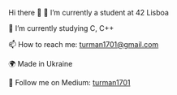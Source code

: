 Hi there 👋
🔭 I’m currently a student at 42 Lisboa

🌱 I’m currently studying C, C++

📫 How to reach me: turman1701@gmail.com

🌍 Made in Ukraine

📣 Follow me on Medium: [turman1701](https://medium.com/@turman1701)
